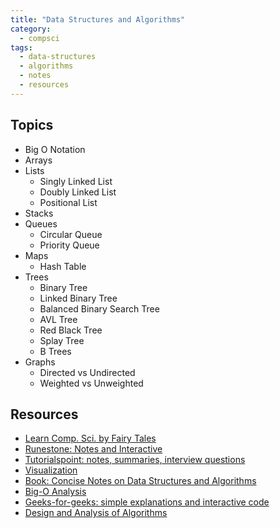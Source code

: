 ```yaml
---
title: "Data Structures and Algorithms"
category: 
  - compsci
tags: 
  - data-structures
  - algorithms
  - notes
  - resources
---
```

## Topics
 * Big O Notation
 * Arrays
 * Lists
   * Singly Linked List
   * Doubly Linked List
   * Positional List
 * Stacks
 * Queues
   * Circular Queue
   * Priority Queue
 * Maps
   * Hash Table
 * Trees
   * Binary Tree
   * Linked Binary Tree
   * Balanced Binary Search Tree
   * AVL Tree
   * Red Black Tree
   * Splay Tree
   * B Trees
 * Graphs
   * Directed vs Undirected
   * Weighted vs Unweighted

## Resources 
  * [Learn Comp. Sci. by Fairy Tales](http://computationaltales.blogspot.com/p/posts-by-topic.html "Computational Fairy Tales")
  * [Runestone: Notes and Interactive](https://runestone.academy/runestone/books/published/pythonds/index.html?ref=hackr.io "Runestone")
  * [Tutorialspoint: notes, summaries, interview questions](https://www.tutorialspoint.com/data_structures_algorithms/index.htm"Tutorialspoint")
  * [Visualization](https://www.cs.usfca.edu/~galles/visualization/Algorithms.html "Visualize Data Structures")
  * [Book: Concise Notes on Data Structures and Algorithms](https://w3.cs.jmu.edu/spragunr/CS240_F12/ConciseNotes.pdf "Concise Notes")
  * [Big-O Analysis](https://www.bigocheatsheet.com "Big-O")
  * [Geeks-for-geeks: simple explanations and interactive code](https://www.geeksforgeeks.org/data-structures/ "Geeks")
  * [Design and Analysis of Algorithms](https://www.tutorialspoint.com/design_and_analysis_of_algorithms/index.htm
"Algorithms")
